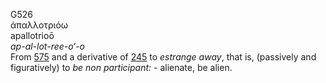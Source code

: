 <body>
  <p>G526<br>  ἀπαλλοτριόω  <br> apallotrioō  <br><i>ap-al-lot-ree-o‘-o </i><br>From <a href="g0575.htm">575</a> and a derivative of <a href="g0245.htm">245</a>  to <i>estrange</i> <i>away</i>, that is, (passively and figuratively) to <i>be</i> <i>non</i> <i>participant:</i> - alienate, be alien.<br></p>
 </body>